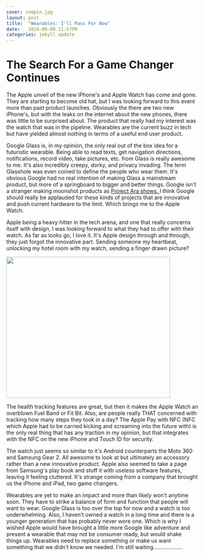 ```yaml
---
cover: compin.jpg
layout: post
title:  "Wearables: I'll Pass For Now"
date:   2014-09-09 11:57PM
categories: jekyll update
---
```


The Search For a Game Changer Continues
================

The Apple unveil of the new iPhone's and Apple Watch has come and gone.  They are starting to become old hat, but I was looking forward to this event more than past product launches.  Obviously the there are two new iPhone's, but with the leaks on the internet about the new phones, there was little to be surprised about.  The product that really had my interest was the watch that was in the pipeline.  Wearables are the current buzz in tech but have yielded almost nothing in terms of a useful end user product.

Google Glass is, in my opinion, the only real out of the box idea for a futuristic wearable.  Being able to read texts, get navigation directions, notifications, record video, take pictures, etc. from Glass is really awesome to me.  It's also incredibly creepy, dorky, and privacy invading.  The term Glasshole was even coined to define the people who wear them.  It's obvious Google had no real intention of making Glass a mainstream product, but more of a springboard to bigger and better things.  Google isn't a stranger making moonshot products as <a href="http://www.engadget.com/2014/04/15/project-ara-modular-smartphone/" target="blank"> Project Ara shows.  </a>  I think Google should really be applauded for these kinds of projects that are innovative and push current hardware to the limit.  Which brings me to the Apple Watch.

Apple being a heavy hitter in the tech arena, and one that really concerns itself with design, I was looking forward to what they had to offer with their watch.  As far as looks go, I love it.  It's Apple design through and through, they just forgot the innovative part.  Sending someone my heartbeat, unlocking my hotel room with my watch, sending a finger drawn picture?  

<img src="http://i2.pinger.pl/pgr438/14fbda1f001b001b51c85741/jean-luc-jean-luc-amused-demotivational-poster-1259093717.jpg" width="430" height="370">  

The health tracking features are great, but then it makes the Apple Watch an overblown Fuel Band or Fit Bit.  Also, are people really THAT concerned with tracking how many steps they took in a day?  The Apple Pay with NFC (NFC which Apple had to be carried kicking and screaming into the future with) is the only real thing that has any traction in my opinion, but that integrates with the NFC on the new iPhone and Touch ID for security.  

The watch just seems so similar to it's Android counterparts the Moto 360 and Samsung Gear 2.  All awesome to look at but ultimately an accessory rather than a new innovative product.  Apple also seemed to take a page from Samsung's play book and stuff it with useless software features, leaving it feeling cluttered.  It's strange coming from a company that brought us the iPhone and iPad, two game changers.  

Wearables are yet to make an impact and more than likely won't anytime soon.  They have to strike a balance of form and function that people will want to wear.  Google Glass is too over the top for now and a watch is too underwhelming. Also, I haven't owned a watch in a long time and there is a younger generation that has probably never wore one.  Which is why I wished Apple would have brought a little more Google like adventure and present a wearable that may not be consumer ready, but would shake things up.  Wearables need to replace something or make us want something that we didn't know we needed.  I'm still waiting...................
